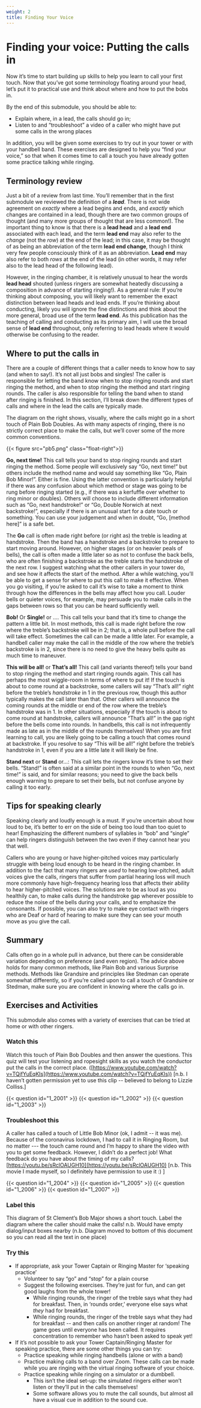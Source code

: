 ```yaml
---
weight: 2
title: Finding Your Voice 
---
```


# Finding your voice: Putting the calls in

Now it’s time to start building up skills to help you learn to call your first touch. Now that you’ve got some terminology floating around your head, let’s put it to practical use and think about where and how to put the bobs in. 

By the end of this submodule, you should be able to:

*   Explain where, in a lead, the calls should go in;
*   Listen to and “troubleshoot” a video of a caller who might have put some calls in the wrong places

In addition, you will be given some exercises to try out in your tower or with your handbell band. These exercises are designed to help you “find your voice,” so that when it comes time to call a touch you have already gotten some practice talking while ringing.

## Terminology review

Just a bit of a review from last time. You’ll remember that in the first submodule we reviewed the definition of a **_lead_**. There is not wide agreement on _exactly_ where a lead begins and ends, and _exactly_ which changes are contained in a lead, though there are two common groups of thought (and many more groups of thought that are less common!). The important thing to know is that there is a **lead head** and a **lead end** associated with each lead, and the term **lead end** may also refer to the _change_ (not the _row_) at the end of the lead; in this case, it may be thought of as being an abbreviation of the term **lead end change**, though I think very few people consciously think of it as an abbreviation. **Lead end** may also refer to both _rows_ at the end of the lead (in other words, it may refer also to the lead head of the following lead). 

However, in the ringing chamber, it is relatively unusual to hear the words **lead head** shouted (unless ringers are somewhat heatedly discussing a composition in advance of starting ringing!). As a general rule: If you’re thinking about composing, you will likely want to remember the exact distinction between lead heads and lead ends. If you’re thinking about conducting, likely you will ignore the fine distinctions and think about the more general, broad use of the term **lead end**. As this publication has the teaching of calling and conducting as its primary aim, I will use the broad sense of **lead end** throughout, only referring to lead heads where it would otherwise be confusing to the reader.

## Where to put the calls in

There are a couple of different things that a caller needs to know how to say (and when to say!). It’s not all just bobs and singles! The caller is responsible for letting the band know when to stop ringing rounds and start ringing the method, and when to stop ringing the method and start ringing rounds. The caller is also responsible for telling the band when to stand after ringing is finished. In this section, I’ll break down the different types of calls and where in the lead the calls are typically made.

The diagram on the right shows, visually, where the calls might go in a short touch of Plain Bob Doubles. As with many aspects of ringing, there is no strictly correct place to make the calls, but we’ll cover some of the more common conventions.

{{< figure src="pb5.png" class="float-right">}}

**Go, next time!** This call tells your band to stop ringing rounds and start ringing the method. Some people will exclusively say “Go, next time!” but others include the method name and would say something like “Go, Plain Bob Minor!”. Either is fine. Using the latter convention is particularly helpful if there was any confusion about which method or stage was going to be rung before ringing started (e.g., if there was a kerfuffle over whether to ring minor or doubles). Others will choose to include different information such as “Go, next handstroke!” or “Go, Double Norwich at next backstroke!”, especially if there is an unusual start for a date touch or something. You can use your judgement and when in doubt, “Go, [method here]” is a safe bet. 

The **Go** call is often made right before (or right as) the treble is leading at handstroke. Then the band has a handstroke and a backstroke to prepare to start moving around. However, on higher stages (or on heavier peals of bells), the call is often made a little later so as not to confuse the back bells, who are often finishing a backstroke as the treble starts the handstroke of the next row. I suggest watching what the other callers in your tower do, and see how it affects the start of the method. After a while watching, you’ll be able to get a sense for where to put this call to make it effective. When you go visiting, if you’re asked to call it’s wise to take a moment to think through how the differences in the bells may affect how you call. Louder bells or quieter voices, for example, may persuade you to make calls in the gaps between rows so that you can be heard sufficiently well.

**Bob!** Or **Single!** or .... This call tells your band that it’s time to change the pattern a little bit. In most methods, this call is made right before the row where the treble’s backstroke will be in 2; that is, a whole pull before the call will take effect. Sometimes the call can be made a little later. For example, a handbell caller may make the call in the middle of the row where the treble’s backstroke is in 2, since there is no need to give the heavy bells quite as much time to maneuver. 

**This will be all!** or **That’s all!** This call (and variants thereof) tells your band to stop ringing the method and start ringing rounds again. This call has perhaps the most wiggle-room in terms of where to put it! If the touch is about to come round at a backstroke, some callers will say “That’s all!” right before the treble’s _handstroke_ in 1 in the previous row, though this author typically makes the call later than that. Other callers will announce the coming rounds at the middle or end of the row where the treble’s handstroke was in 1. In other situations, especially if the touch is about to come round at handstroke, callers will announce “That’s all!” in the gap right before the bells come into rounds. In handbells, this call is not infrequently made as late as in the middle of the rounds themselves! When you are first learning to call, you are likely going to be calling a touch that comes round at backstroke. If you resolve to say “This will be all!” right before the treble’s handstroke in 1, even if you are a little late it will likely be fine. 

**Stand next** or **Stand** or...: This call lets the ringers know it’s time to set their bells. “Stand!” is often said at a similar point in the rounds to when “Go, next time!” is said, and for similar reasons; you need to give the back bells enough warning to prepare to set their bells, but not confuse anyone by calling it too early. 

## Tips for speaking clearly

Speaking clearly and loudly enough is a must. If you’re uncertain about how loud to be, it’s better to err on the side of being too loud than too quiet to hear! Emphasizing the different numbers of syllables in “bob” and “single” can help ringers distinguish between the two even if they cannot hear you that well. 

Callers who are young or have higher-pitched voices may particularly struggle with being loud enough to be heard in the ringing chamber. In addition to the fact that many ringers are _used_ to hearing low-pitched, adult voices give the calls, ringers that suffer from partial hearing loss will much more commonly have high-frequency hearing loss that affects their ability to hear higher-pitched voices. The solutions are to be as loud as you healthily can, to make calls during the handstroke gap wherever possible to reduce the noise of the bells during your calls, and to emphasize the consonants. If possible, you can also try to make eye contact with ringers who are Deaf or hard of hearing to make sure they can see your mouth move as you give the call.

## Summary

Calls often go in a whole pull in advance, but there can be considerable variation depending on preference (and even region). The advice above holds for many common methods, like Plain Bob and various Surprise methods. Methods like Grandsire and principles like Stedman can operate somewhat differently, so if you’re called upon to call a touch of Grandsire or Stedman, make sure you are confident in knowing where the calls go in.

## Exercises and Activities

This submodule also comes with a variety of exercises that can be tried at home or with other ringers.

### Watch this

Watch this touch of Plain Bob Doubles and then answer the questions. This quiz will test your listening and ropesight skills as you watch the conductor put the calls in the correct place. ([https://www.youtube.com/watch?v=TQjfYuEqKIs](https://www.youtube.com/watch?v=TQjfYuEqKIs)) [n.b. I haven’t gotten permission yet to use this clip -- believed to belong to Lizzie Colliss.]

{{< question id="1_2001" >}}
{{< question id="1_2002" >}}
{{< question id="1_2003" >}}


### Troubleshoot this 

A caller has called a touch of Little Bob Minor (ok, I admit -- it was me). Because of the coronavirus lockdown, I had to call it in Ringing Room, but no matter --- the touch came round and I’m happy to share the video with you to get some feedback. However, I didn’t do a perfect job! What feedback do you have about the timing of my calls? [https://youtu.be/sRclOAUGH10](https://youtu.be/sRclOAUGH10) [n.b. This movie I made myself, so I definitely have permission to use it :) ]

{{< question id="1_2004" >}}
{{< question id="1_2005" >}}
{{< question id="1_2006" >}}
{{< question id="1_2007" >}}

### Label this

This diagram of St Clement’s Bob Major shows a short touch. Label the diagram where the caller should make the calls! n.b. Would have empty dialog/input boxes nearby (n.b. Diagram moved to bottom of this document so you can read all the text in one place)

### Try this

*   If appropriate, ask your Tower Captain or Ringing Master for ‘speaking practice’
    *   Volunteer to say “go” and “stop” for a plain course
    *   Suggest the following exercises. They’re just for fun, and can get good laughs from the whole tower!
        *   While ringing rounds, the ringer of the treble says what they had for breakfast. Then, in ‘rounds order,’ everyone else says what _they_ had for breakfast.
        *   While ringing rounds, the ringer of the treble says what they had for breakfast -- and then calls on another ringer at random! The game goes until everyone has been called. It requires concentration to remember who hasn’t been asked to speak yet!
*   If it’s not possible to ask your Tower Captain/Ringing Master for speaking practice, there are some other things you can try:
    *   Practice speaking while ringing handbells (alone or with a band)
    *   Practice making calls to a band over Zoom. These calls can be made while you are ringing with the virtual ringing software of your choice.
    *   Practice speaking while ringing on a simulator or a dumbbell.
        *   This isn’t the ideal set-up: the simulated ringers either won’t listen or they’ll put in the calls themselves!
        *   Some software allows you to mute the call sounds, but almost all have a visual cue in addition to the sound cue.
